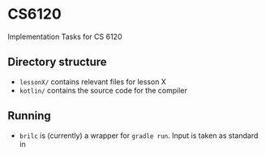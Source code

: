 # CS6120
Implementation Tasks for CS 6120

## Directory structure

- `lessonX/` contains relevant files for lesson X
- `kotlin/` contains the source code for the compiler

## Running

- `brilc` is (currently) a wrapper for `gradle run`. Input is taken as standard in
